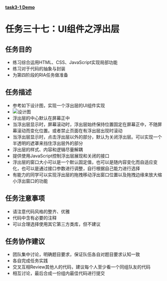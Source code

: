 [**task3-1 Demo**](http://yenshih.com/ife/2016_spring/task3-1/build/index.html)

# 任务三十七：UI组件之浮出层

## 任务目的

 - 练习综合运用HTML、CSS、JavaScript实现局部功能
 - 练习对于代码的抽象与封装
 - 为第四阶段的RIA任务做准备

## 任务描述

 - 参考如下设计图，实现一个浮出层的UI组件实现
 - ![设计图](http://7xrp04.com1.z0.glb.clouddn.com/task_3_37_1.jpg)
 - 浮出层的中心默认在屏幕正中
 - 当浮出层显示时，屏幕滚动时，浮出层始终保持位置固定在屏幕正中，不随屏幕滚动而变化位置。或者禁止页面在有浮出层出现时滚动
 - 当浮出层显示时，点击浮出层以外的部分，默认为关闭浮出层。可以实现一个半透明的遮罩来挡住浮出层外的部分
 - 浮出层的样式、内容和逻辑尽量解耦
 - 提供使用JavaScript控制浮出层展现和关闭的接口
 - 浮出层的窗口大小可以是一个默认固定值，也可以是随内容变化而自适应变化，也可以是通过接口参数进行调整，自行根据自己能力进行选择
 - 有能力的同学可以实现浮出层的拖拽移动浮出窗口位置以及拖拽边缘来放大缩小浮出窗口的功能

## 任务注意事项

 - 请注意代码风格的整齐、优雅
 - 代码中含有必要的注释
 - 可以合理选择使用其它第三方类库，但不建议

## 任务协作建议

 - 团队集中讨论，明确题目要求，保证队伍各自对题目要求认知一致
 - 各自完成任务实践
 - 交叉互相Review其他人的代码，建议每个人至少看一个同组队友的代码
 - 相互讨论，最后合成一份组内最佳代码进行提交